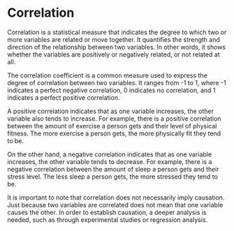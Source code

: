 # Correlation

Correlation is a statistical measure that indicates the degree to which two or more variables are related or move together. It quantifies the strength and direction of the relationship between two variables. In other words, it shows whether the variables are positively or negatively related, or not related at all.

The correlation coefficient is a common measure used to express the degree of correlation between two variables. It ranges from -1 to 1, where -1 indicates a perfect negative correlation, 0 indicates no correlation, and 1 indicates a perfect positive correlation.

A positive correlation indicates that as one variable increases, the other variable also tends to increase. For example, there is a positive correlation between the amount of exercise a person gets and their level of physical fitness. The more exercise a person gets, the more physically fit they tend to be.

On the other hand, a negative correlation indicates that as one variable increases, the other variable tends to decrease. For example, there is a negative correlation between the amount of sleep a person gets and their stress level. The less sleep a person gets, the more stressed they tend to be.

It is important to note that correlation does not necessarily imply causation. Just because two variables are correlated does not mean that one variable causes the other. In order to establish causation, a deeper analysis is needed, such as through experimental studies or regression analysis.
